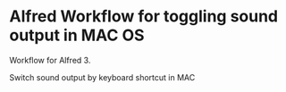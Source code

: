 # Alfred Workflow for toggling sound output in MAC OS
Workflow for Alfred 3.

Switch sound output by keyboard shortcut in MAC
